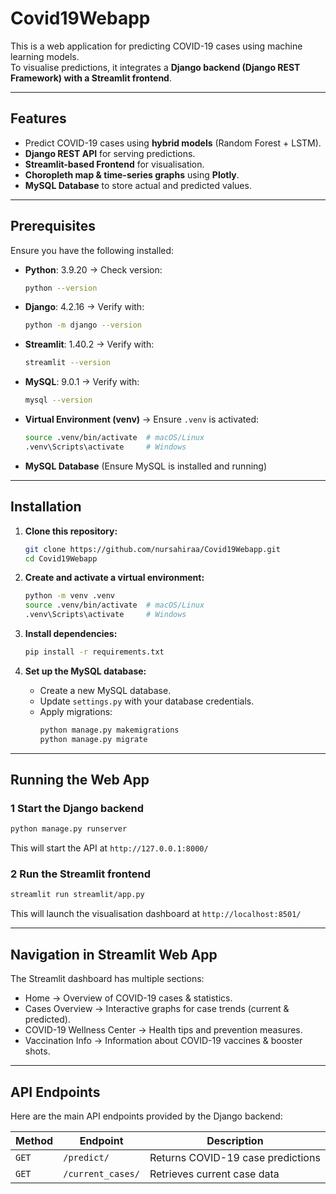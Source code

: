 # Covid19Webapp

This is a web application for predicting COVID-19 cases using machine learning models.\
To visualise predictions, it integrates a **Django backend (Django REST Framework) with a Streamlit frontend**.

---

## **Features**

- Predict COVID-19 cases using **hybrid models** (Random Forest + LSTM).
- **Django REST API** for serving predictions.
- **Streamlit-based Frontend** for visualisation.
- **Choropleth map & time-series graphs** using **Plotly**.
- **MySQL Database** to store actual and predicted values.

---

## **Prerequisites**

Ensure you have the following installed:

- **Python**: 3.9.20 → Check version:
  ```bash
  python --version
  ```
- **Django**: 4.2.16 → Verify with:
  ```bash
  python -m django --version
  ```
- **Streamlit**: 1.40.2 → Verify with:
  ```bash
  streamlit --version
  ```
- **MySQL**: 9.0.1 → Verify with:
  ```bash
  mysql --version
  ```
- **Virtual Environment (venv)** → Ensure `.venv` is activated:
  ```bash
  source .venv/bin/activate  # macOS/Linux
  .venv\Scripts\activate     # Windows
  ```
- **MySQL Database** (Ensure MySQL is installed and running)

---

## **Installation**

1. **Clone this repository:**

   ```bash
   git clone https://github.com/nursahiraa/Covid19Webapp.git
   cd Covid19Webapp
   ```

2. **Create and activate a virtual environment:**

   ```bash
   python -m venv .venv
   source .venv/bin/activate  # macOS/Linux
   .venv\Scripts\activate     # Windows
   ```

3. **Install dependencies:**

   ```bash
   pip install -r requirements.txt
   ```

4. **Set up the MySQL database:**

   - Create a new MySQL database.
   - Update `settings.py` with your database credentials.
   - Apply migrations:
     ```bash
     python manage.py makemigrations
     python manage.py migrate
     ```

---

## **Running the Web App**

### **1 Start the Django backend**

```bash
python manage.py runserver
```

This will start the API at `http://127.0.0.1:8000/`

### **2 Run the Streamlit frontend**

```bash
streamlit run streamlit/app.py
```

This will launch the visualisation dashboard at `http://localhost:8501/`

---
## **Navigation in Streamlit Web App**

The Streamlit dashboard has multiple sections:
- Home → Overview of COVID-19 cases & statistics.
- Cases Overview → Interactive graphs for case trends (current & predicted).
- COVID-19 Wellness Center → Health tips and prevention measures.
- Vaccination Info → Information about COVID-19 vaccines & booster shots.

---

## **API Endpoints**

Here are the main API endpoints provided by the Django backend:

| Method | Endpoint          | Description                       |
| ------ | ----------------- | --------------------------------- |
| `GET`  | `/predict/`       | Returns COVID-19 case predictions |
| `GET`  | `/current_cases/` | Retrieves current case data       |

